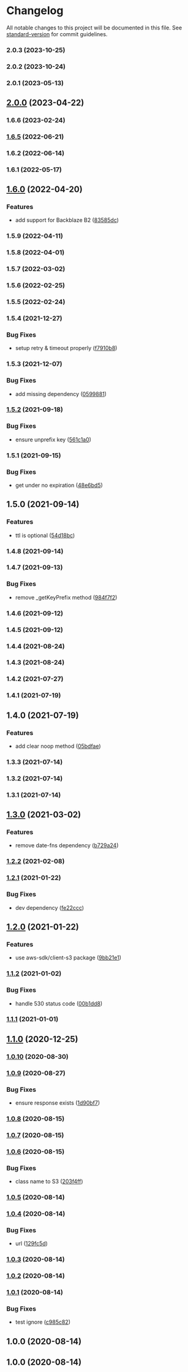 # Changelog

All notable changes to this project will be documented in this file. See [standard-version](https://github.com/conventional-changelog/standard-version) for commit guidelines.

### 2.0.3 (2023-10-25)

### 2.0.2 (2023-10-24)

### 2.0.1 (2023-05-13)

## [2.0.0](https://github.com/microlinkhq/keyv-s3/compare/v1.6.6...v2.0.0) (2023-04-22)

### 1.6.6 (2023-02-24)

### [1.6.5](https://github.com/microlinkhq/keyv-s3/compare/v1.6.2...v1.6.5) (2022-06-21)

### 1.6.2 (2022-06-14)

### 1.6.1 (2022-05-17)

## [1.6.0](https://github.com/microlinkhq/keyv-s3/compare/v1.5.9...v1.6.0) (2022-04-20)


### Features

* add support for Backblaze B2 ([83585dc](https://github.com/microlinkhq/keyv-s3/commit/83585dcd3570ff3e2460eca0619d52031b58a7d3))

### 1.5.9 (2022-04-11)

### 1.5.8 (2022-04-01)

### 1.5.7 (2022-03-02)

### 1.5.6 (2022-02-25)

### 1.5.5 (2022-02-24)

### 1.5.4 (2021-12-27)


### Bug Fixes

* setup retry & timeout properly ([f7910b8](https://github.com/microlinkhq/keyv-s3/commit/f7910b835edd34700e81dda1ce7b34401be2c3c2))

### 1.5.3 (2021-12-07)


### Bug Fixes

* add missing dependency ([0599881](https://github.com/microlinkhq/keyv-s3/commit/05998818e758cd49eed62087a66265b0107e409f))

### [1.5.2](https://github.com/microlinkhq/keyv-s3/compare/v1.5.1...v1.5.2) (2021-09-18)


### Bug Fixes

* ensure unprefix key ([561c1a0](https://github.com/microlinkhq/keyv-s3/commit/561c1a0f5863f196507473812a2f372ad9999d3f))

### 1.5.1 (2021-09-15)


### Bug Fixes

* get under no expiration ([48e6bd5](https://github.com/microlinkhq/keyv-s3/commit/48e6bd54d59aac0135f73ad00670fde7569e3c45))

## 1.5.0 (2021-09-14)


### Features

* ttl is optional ([54d18bc](https://github.com/microlinkhq/keyv-s3/commit/54d18bc62b564ff0bf22def0e924f65ed4c1834a))

### 1.4.8 (2021-09-14)

### 1.4.7 (2021-09-13)


### Bug Fixes

* remove _getKeyPrefix method ([984f7f2](https://github.com/microlinkhq/keyv-s3/commit/984f7f241ef672bf853975a5daa4967b8563be48))

### 1.4.6 (2021-09-12)

### 1.4.5 (2021-09-12)

### 1.4.4 (2021-08-24)

### 1.4.3 (2021-08-24)

### 1.4.2 (2021-07-27)

### 1.4.1 (2021-07-19)

## 1.4.0 (2021-07-19)


### Features

* add clear noop method ([05bdfae](https://github.com/microlinkhq/keyv-s3/commit/05bdfae253960fdabd3b0466096fb248b1fb8962))

### 1.3.3 (2021-07-14)

### 1.3.2 (2021-07-14)

### 1.3.1 (2021-07-14)

## [1.3.0](https://github.com/microlinkhq/keyv-s3/compare/v1.2.2...v1.3.0) (2021-03-02)


### Features

* remove date-fns dependency ([b729a24](https://github.com/microlinkhq/keyv-s3/commit/b729a24063b0f6ef87509fa0dd7fa93612ba45f0))

### [1.2.2](https://github.com/microlinkhq/keyv-s3/compare/v1.2.1...v1.2.2) (2021-02-08)

### [1.2.1](https://github.com/microlinkhq/keyv-s3/compare/v1.2.0...v1.2.1) (2021-01-22)


### Bug Fixes

* dev dependency ([fe22ccc](https://github.com/microlinkhq/keyv-s3/commit/fe22cccdf45364fe9a5beddc5799132ad3f1e9ae))

## [1.2.0](https://github.com/microlinkhq/keyv-s3/compare/v1.1.2...v1.2.0) (2021-01-22)


### Features

* use aws-sdk/client-s3 package ([9bb21e1](https://github.com/microlinkhq/keyv-s3/commit/9bb21e1f9c833adf68dee6ad37369ba847869f3c))

### [1.1.2](https://github.com/microlinkhq/keyv-s3/compare/v1.1.1...v1.1.2) (2021-01-02)


### Bug Fixes

* handle 530 status code ([00b1dd8](https://github.com/microlinkhq/keyv-s3/commit/00b1dd8f3c3e87ef719d772d3cca7d22e711a0e1))

### [1.1.1](https://github.com/microlinkhq/keyv-s3/compare/v1.1.0...v1.1.1) (2021-01-01)

## [1.1.0](https://github.com/microlinkhq/keyv-s3/compare/v1.0.10...v1.1.0) (2020-12-25)

### [1.0.10](https://github.com/microlinkhq/keyv-s3/compare/v1.0.9...v1.0.10) (2020-08-30)

### [1.0.9](https://github.com/microlinkhq/keyv-s3/compare/v1.0.8...v1.0.9) (2020-08-27)


### Bug Fixes

* ensure response exists ([1d90bf7](https://github.com/microlinkhq/keyv-s3/commit/1d90bf76a09c9c4617f2878ad843ba70d600605d))

### [1.0.8](https://github.com/microlinkhq/keyv-s3/compare/v1.0.7...v1.0.8) (2020-08-15)

### [1.0.7](https://github.com/kikobeats/keyv-s3/compare/v1.0.6...v1.0.7) (2020-08-15)

### [1.0.6](https://github.com/kikobeats/keyv-s3/compare/v1.0.5...v1.0.6) (2020-08-15)


### Bug Fixes

* class name to S3 ([203f4ff](https://github.com/kikobeats/keyv-s3/commit/203f4ffd13d39b38d788818d35811cfc9aebde5a))

### [1.0.5](https://github.com/kikobeats/keyv-s3/compare/v1.0.4...v1.0.5) (2020-08-14)

### [1.0.4](https://github.com/kikobeats/keyv-s3/compare/v1.0.3...v1.0.4) (2020-08-14)


### Bug Fixes

* url ([129fc5d](https://github.com/kikobeats/keyv-s3/commit/129fc5dd7c286fa4e4b851257099c8d662e69ae4))

### [1.0.3](https://github.com/microlinkhq/keyv-s3/compare/v1.0.2...v1.0.3) (2020-08-14)

### [1.0.2](https://github.com/microlinkhq/keyv-s3/compare/v1.0.1...v1.0.2) (2020-08-14)

### [1.0.1](https://github.com/microlinkhq/keyv-s3/compare/v1.0.0...v1.0.1) (2020-08-14)


### Bug Fixes

* test ignore ([c985c82](https://github.com/microlinkhq/keyv-s3/commit/c985c829e253eaad1576339d350e917f0a09bc60))

## 1.0.0 (2020-08-14)

## 1.0.0 (2020-08-14)
